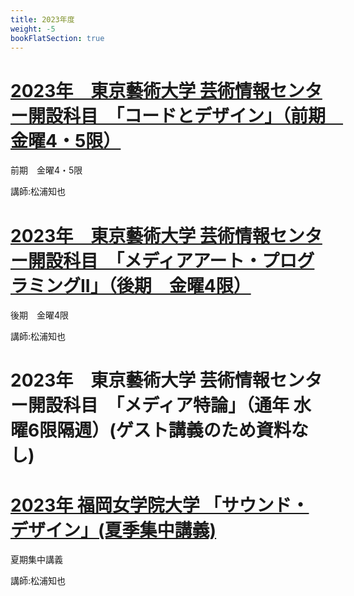 ```yaml
---
title: 2023年度
weight: -5
bookFlatSection: true
---
```



# [2023年　東京藝術大学 芸術情報センター開設科目　「コードとデザイン」（前期　金曜4・5限）](code-design)

前期　金曜4・5限

講師:松浦知也

# [2023年　東京藝術大学 芸術情報センター開設科目　「メディアアート・プログラミングII」（後期　金曜4限）](mediaart-programming2)

後期　金曜4限

講師:松浦知也

# 2023年　東京藝術大学 芸術情報センター開設科目　「メディア特論」（通年 水曜6限隔週）(ゲスト講義のため資料なし)



# [2023年 福岡女学院大学 「サウンド・デザイン」(夏季集中講義)](fukujo-sounddesign)

夏期集中講義

講師:松浦知也

